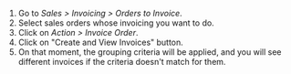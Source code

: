 1.  Go to *Sales \> Invoicing \> Orders to Invoice*.
2.  Select sales orders whose invoicing you want to do.
3.  Click on *Action \> Invoice Order*.
4.  Click on "Create and View Invoices" button.
5.  On that moment, the grouping criteria will be applied, and you will
    see different invoices if the criteria doesn't match for them.
